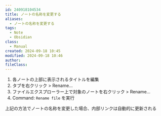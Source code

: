 ```yaml
---
id: 240918104534
title: ノートの名称を変更する
aliases:
  - ノートの名称を変更する
tags:
  - Note
  - Obsidian
class:
  - Manual
created: 2024-09-18 10:45
modified: 2024-09-18 10:46
author: 
fileClass: 
---
```

1. 各ノートの上部に表示されるタイトルを編集
2. タブを右クリック > Rename…
3. ファイルエクスプローラー上で対象のノートを右クリック > Rename…
4. Command: `Rename file` を実行

上記の方法でノートの名称を変更した場合、内部リンクは自動的に更新される